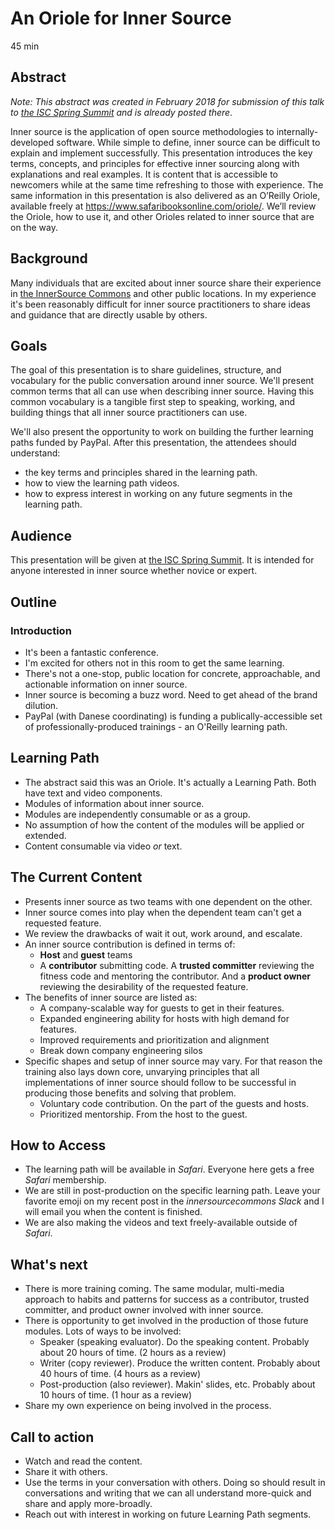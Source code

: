 # An Oriole for Inner Source
45 min

## Abstract

_Note: This abstract was created in February 2018 for submission of this talk to [the ISC Spring Summit](http://paypal.github.io/InnerSourceCommons/events/isc-spring-2018-agenda/) and is already posted there_.

Inner source is the application of open source methodologies to internally-developed software.
While simple to define, inner source can be difficult to explain and implement successfully.
This presentation introduces the key terms, concepts, and principles for effective inner sourcing along with explanations and real examples.
It is content that is accessible to newcomers while at the same time refreshing to those with experience.
The same information in this presentation is also delivered as an O’Reilly Oriole, available freely at https://www.safaribooksonline.com/oriole/.
We’ll review the Oriole, how to use it, and other Orioles related to inner source that are on the way.

## Background
Many individuals that are excited about inner source share their experience in [the InnerSource Commons](http://innersourcecommons.org/) and other public locations.
In my experience it's been reasonably difficult for inner source practitioners to share ideas and guidance that are directly usable by others.

## Goals
The goal of this presentation is to share guidelines, structure, and vocabulary for the public conversation around inner source.
We'll present common terms that all can use when describing inner source.
Having this common vocabulary is a tangible first step to speaking, working, and building things that all inner source practitioners can use.

We'll also present the opportunity to work on building the further learning paths funded by PayPal.
After this presentation, the attendees should understand:

* the key terms and principles shared in the learning path.
* how to view the learning path videos.
* how to express interest in working on any future segments in the learning path.

## Audience
This presentation will be given at [the ISC Spring Summit](http://paypal.github.io/InnerSourceCommons/events/isc-spring-2018-agenda/).
It is intended for anyone interested in inner source whether novice or expert.

## Outline

### Introduction

* It's been a fantastic conference.
* I'm excited for others not in this room to get the same learning.
* There's not a one-stop, public location for concrete, approachable, and actionable information on inner source.
* Inner source is becoming a buzz word.  Need to get ahead of the brand dilution.
* PayPal (with Danese coordinating) is funding a publically-accessible set of professionally-produced trainings - an O'Reilly learning path.

## Learning Path

* The abstract said this was an Oriole.  It's actually a Learning Path.  Both have text and video components.
* Modules of information about inner source.
* Modules are independently consumable or as a group.
* No assumption of how the content of the modules will be applied or extended.
* Content consumable via video _or_ text.

## The Current Content

* Presents inner source as two teams with one dependent on the other.
* Inner source comes into play when the dependent team can't get a requested feature.
* We review the drawbacks of wait it out, work around, and escalate.
* An inner source contribution is defined in terms of:
  * **Host** and **guest** teams
  * A **contributor** submitting code.  A **trusted committer** reviewing the fitness code and mentoring the contributor.  And a **product owner** reviewing the desirability of the requested feature.
* The benefits of inner source are listed as:
  * A company-scalable way for guests to get in their features.
  * Expanded engineering ability for hosts with high demand for features.
  * Improved requirements and prioritization and alignment
  * Break down company engineering silos
* Specific shapes and setup of inner source may vary.  For that reason the training also lays down core, unvarying principles that all implementations of inner source should follow to be successful in producing those benefits and solving that problem.
  * Voluntary code contribution.  On the part of the guests and hosts.
  * Prioritized mentorship.  From the host to the guest.
  
## How to Access

* The learning path will be available in _Safari_.  Everyone here gets a free _Safari_ membership.
* We are still in post-production on the specific learning path.  Leave your favorite emoji on my recent post in the _innersourcecommons_ _Slack_ and I will email you when the content is finished.
* We are also making the videos and text freely-available outside of _Safari_.

## What's next

* There is more training coming.  The same modular, multi-media approach to habits and patterns for success as a contributor, trusted committer, and product owner involved with inner source.
* There is opportunity to get involved in the production of those future modules.  Lots of ways to be involved:
  * Speaker (speaking evaluator).  Do the speaking content.  Probably about 20 hours of time.  (2 hours as a review)
  * Writer (copy reviewer).  Produce the written content.  Probably about 40 hours of time.  (4 hours as a review)
  * Post-production (also reviewer).  Makin' slides, etc.  Probably about 10 hours of time.  (1 hour as a review)
* Share my own experience on being involved in the process.

## Call to action

* Watch and read the content.
* Share it with others.
* Use the terms in your conversation with others.  Doing so should result in conversations and writing that we can all understand more-quick and share and apply more-broadly.
* Reach out with interest in working on future Learning Path segments.

